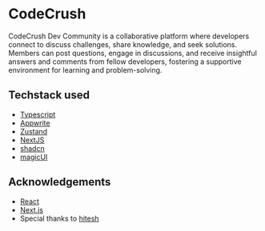 # CodeCrush
CodeCrush Dev Community is a collaborative platform where developers connect to discuss challenges, share knowledge, and seek solutions. Members can post questions, engage in discussions, and receive insightful answers and comments from fellow developers, fostering a supportive environment for learning and problem-solving.

## Techstack used
- [Typescript](https://www.typescriptlang.org/)
- [Appwrite](https://appwrite.io/)
- [Zustand](https://zustand.docs.pmnd.rs/getting-started/introduction)
- [NextJS](https://nextjs.org/docs)
- [shadcn](https://ui.shadcn.com/docs)
- [magicUI](https://magicui.design/docs)


## Acknowledgements

- [React](https://reactjs.org/)
- [Next.js](https://nextjs.org/)
- Special thanks to [hitesh](https://github.com/hiteshchoudhary)
